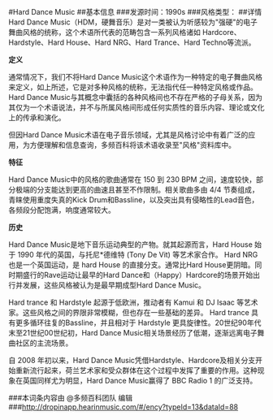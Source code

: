 #Hard Dance Music
##基本信息
###发源时间：1990s
###风格类型：
##详情
Hard Dance Music（HDM，硬舞音乐）是对一类被认为听感较为"强硬"的电子舞曲风格的统称，这个术语所代表的范畴包含一系列风格诸如
Hardcore、Hardstyle、Hard House、Hard NRG、Hard Trance、Hard Techno等流派。



**定义**

通常情况下，我们不将Hard Dance
Music这个术语作为一种特定的电子舞曲风格来定义，如上所述，它是对多种风格的统称，无法指代任一种特定风格或作品。Hard Dance
Music与其概念中囊括的各种风格间也不存在严格的子母关系，因为其仅为一个术语说法，并不与所属风格间形成任何实质性的音乐内容、理论或文化上的传承和演化。



但因Hard Dance Music术语在电子音乐领域，尤其是风格讨论中有着广泛的应用，为方便理解和信息查询，多频百科将该术语收录至"风格"资料库中。



**特征**

Hard Dance Music中的风格的歌曲通常在 150 到 230 BPM 之间，速度较快，部分极端的分支能达到更高的曲速且甚至不作限制。相关歌曲多由
4/4 节奏组成，青睐使用重度失真的Kick Drum和Bassline，以及突出具有侵略性的Lead音色，各频段分配饱满，响度通常较大。



**历史**

Hard Dance Music是地下音乐运动典型的产物。就其起源而言，Hard House 始于 1990 年代的英国，与托尼*德维特 (Tony De
Vit) 等艺术家合作。 Hard NRG 也是一个英国运动，是 hard House 的直接分支。通常比Hard
House更阴暗。同时期盛行的Rave运动让最早的Hard
Dance和（Happy）Hardcore的场景开始出行并发展，这些风格被认为是最早期成型Hard Dance Music。



Hard trance 和 Hardstyle 起源于低欧洲，推动者有 Kamui 和 DJ Isaac
等艺术家。这些风格之间的界限非常模糊，但也存在一些基础的差异。 Hard trance 具有更多循环往复的Bassline，并且相对于 Hardstyle
更具旋律性。20世纪90年代末至21世纪00世纪初，Hard Dance Music相关场景经历了低潮，逐渐远离电子舞曲社区的主流场景。



自 2008 年初以来，Hard Dance
Music凭借Hardstyle、Hardcore及相关分支开始重新流行起来，荷兰艺术家和受众群体在这个过程中发挥了重要的作用。这种现象在英国同样尤为明显，Hard
Dance Music赢得了 BBC Radio 1 的广泛支持。

###本词条内容由 @多频百科团队 编辑
###http://dropinapp.hearinmusic.com/#/ency?typeId=13&dataId=88
